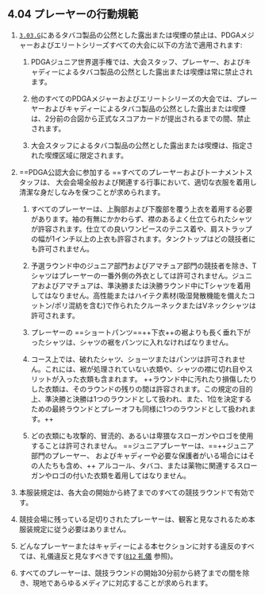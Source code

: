 ## 4.04 プレーヤーの行動規範

1. [`3.03.G`](#プレーヤーの不正行為)にあるタバコ製品の公然とした露出または喫煙の禁止は、PDGAメジャーおよびエリートシリーズすべての大会に以下の方法で適用されます:

    1. PDGAジュニア世界選手権では、大会スタッフ、プレーヤー、およびキャディーによるタバコ製品の公然とした露出または喫煙は常に禁止されます。

    1. 他のすべてのPDGAメジャーおよびエリートシリーズの大会では、プレーヤーおよびキャディーによるタバコ製品の公然とした露出または喫煙は、2分前の合図から正式なスコアカードが提出されるまでの間、禁止されます。

    1. 大会スタッフによるタバコ製品の公然とした露出または喫煙は、指定された喫煙区域に限定されます。

1. ==PDGA公認大会に参加する ==すべてのプレーヤーおよびトーナメントスタッフは、
大会会場全般および関連する行事において、適切な衣服を着用し清潔な身だしなみを保つことが求められます。

    1. すべてのプレーヤーは、上胸部および下腹部を覆う上衣を着用する必要があります。袖の有無にかかわらず、襟のあるよく仕立てられたシャツが許容されます。仕立ての良いワンピースのテニス着や、肩ストラップの幅が1インチ以上の上衣も許容されます。タンクトップはどの競技者にも許可されません。

    1. 予選ラウンド中のジュニア部門およびアマチュア部門の競技者を除き、Tシャツはプレーヤーの一番外側の外衣としては許可されません。ジュニアおよびアマチュアは、準決勝または決勝ラウンド中にTシャツを着用してはなりません。高性能またはハイテク素材(吸湿発散機能を備えたコットン/ポリ混紡を含む)で作られたクルーネックまたはVネックシャツは許可されます。

    1. プレーヤーの
    ==ショートパンツ==++下衣++の裾よりも長く垂れ下がったシャツは、シャツの裾をパンツに入れなければなりません。

    1. コース上では、破れたシャツ、ショーツまたはパンツは許可されません。これには、裾が処理されていない衣類や、シャツの襟に切れ目やスリットが入った衣類も含まれます。
    ++ラウンド中に汚れたり損傷したりした衣類は、そのラウンドの残りの間は許容されます。この規定の目的上、準決勝と決勝は1つのラウンドとして扱われ、また、1位を決定するための最終ラウンドとプレーオフも同様に1つのラウンドとして扱われます。++

    1. どの衣類にも攻撃的、冒涜的、あるいは卑猥なスローガンやロゴを使用することは許可されません。
    ==ジュニアプレーヤーは、==++ジュニア部門のプレーヤー、
    およびキャディーや必要な保護者がいる場合にはその人たちも含め、++
    アルコール、タバコ、または薬物に関連するスローガンやロゴの付いた衣類を着用してはなりません。

1. 本服装規定は、各大会の開始から終了までのすべての競技ラウンドで有効です。

1. 競技会場に残っている足切りされたプレーヤーは、観客と見なされるため本服装規定に従う必要はありません。

1. どんなプレーヤーまたはキャディーによる本セクションに対する違反のすべては、礼儀違反と見なすべきです([`812` 礼儀](ordg/812) 参照)。

1. すべてのプレーヤーは、競技ラウンドの開始30分前から終了までの間を除き、現地であらゆるメディアに対応することが求められます。
